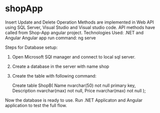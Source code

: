 # shopApp
Insert Update and Delete Operation Methods are implemented in Web API using SQL Server, Visual Studio and Visual studio code. API methods have called from Shop-App angular project.
Technologies Used: .NET and Angular
Angular app run command: ng serve

Steps for Database setup:

1. Open Microsoft SQl manager and connect to local sql server.
2. Create a database in the server with name shop
3. Create the table with following command:
    
    Create table ShopB(
    Name nvarchar(50) not null primary key,
    Description nvarchar(max) not null,
    Price nvarchar(max) not null
    );

Now the database is ready to use.
Run .NET Applicaton and Angular application to test the full flow.
